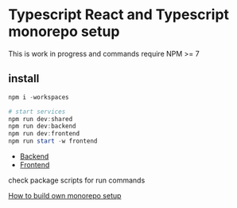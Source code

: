 # Typescript React and Typescript monorepo setup

This is work in progress and commands require NPM >= 7 

## install
```powershell
npm i -workspaces

# start services
npm run dev:shared
npm run dev:backend
npm run dev:frontend
npm run start -w frontend 
```

- [Backend](./backend/README.md)
- [Frontend](./frontend/README.md)

check package scripts for run commands

[How to build own monorepo setup](./HowTo.md)